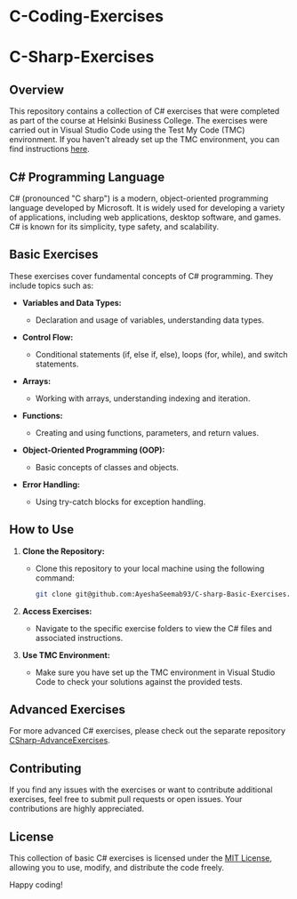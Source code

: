 # C-Coding-Exercises
# C-Sharp-Exercises

## Overview

This repository contains a collection of C# exercises that were completed as part of the course at Helsinki Business College. The exercises were carried out in Visual Studio Code using the Test My Code (TMC) environment. If you haven't already set up the TMC environment, you can find instructions [here](https://www.mooc.fi/installation/vscode/#kirjautuminen-ohjelmointiymp%C3%A4rist%C3%B6%C3%B6n).

## C# Programming Language

C# (pronounced "C sharp") is a modern, object-oriented programming language developed by Microsoft. It is widely used for developing a variety of applications, including web applications, desktop software, and games. C# is known for its simplicity, type safety, and scalability.

## Basic Exercises

These exercises cover fundamental concepts of C# programming. They include topics such as:

- **Variables and Data Types:**
  - Declaration and usage of variables, understanding data types.

- **Control Flow:**
  - Conditional statements (if, else if, else), loops (for, while), and switch statements.

- **Arrays:**
  - Working with arrays, understanding indexing and iteration.

- **Functions:**
  - Creating and using functions, parameters, and return values.

- **Object-Oriented Programming (OOP):**
  - Basic concepts of classes and objects.

- **Error Handling:**
  - Using try-catch blocks for exception handling.

## How to Use

1. **Clone the Repository:**
   - Clone this repository to your local machine using the following command:
     ```bash
     git clone git@github.com:AyeshaSeemab93/C-sharp-Basic-Exercises.git
     ```

2. **Access Exercises:**
   - Navigate to the specific exercise folders to view the C# files and associated instructions.

3. **Use TMC Environment:**
   - Make sure you have set up the TMC environment in Visual Studio Code to check your solutions against the provided tests.

## Advanced Exercises

For more advanced C# exercises, please check out the separate repository [CSharp-AdvanceExercises](https://github.com/AyeshaSeemab93/CSharp-AdvanceExercises).

## Contributing

If you find any issues with the exercises or want to contribute additional exercises, feel free to submit pull requests or open issues. Your contributions are highly appreciated.

## License

This collection of basic C# exercises is licensed under the [MIT License](LICENSE), allowing you to use, modify, and distribute the code freely.

Happy coding!
